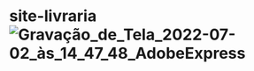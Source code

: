 # site-livraria![Gravação_de_Tela_2022-07-02_às_14_47_48_AdobeExpress](https://user-images.githubusercontent.com/76595905/177017026-ab6e518b-a9e5-4d1c-b436-541fa6e2e009.gif)


